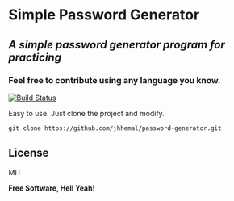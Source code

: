 # Simple Password Generator
## _A simple password generator program for practicing_

### Feel free to contribute using any language you know.


[![Build Status](https://travis-ci.org/joemccann/dillinger.svg?branch=master)](https://travis-ci.org/joemccann/dillinger)

Easy to use. Just clone the project and modify.

`git clone https://github.com/jhhemal/password-generator.git`

## License

MIT

**Free Software, Hell Yeah!**



